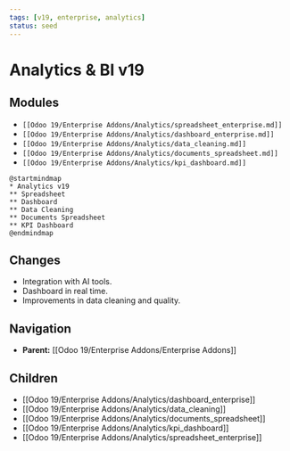 ```yaml
---
tags: [v19, enterprise, analytics]
status: seed
---
```

# Analytics & BI v19

## Modules
- `[[Odoo 19/Enterprise Addons/Analytics/spreadsheet_enterprise.md]]`
- `[[Odoo 19/Enterprise Addons/Analytics/dashboard_enterprise.md]]`
- `[[Odoo 19/Enterprise Addons/Analytics/data_cleaning.md]]`
- `[[Odoo 19/Enterprise Addons/Analytics/documents_spreadsheet.md]]`
- `[[Odoo 19/Enterprise Addons/Analytics/kpi_dashboard.md]]`

```plantuml
@startmindmap
* Analytics v19
** Spreadsheet
** Dashboard
** Data Cleaning
** Documents Spreadsheet
** KPI Dashboard
@endmindmap
```

## Changes
- Integration with AI tools.
- Dashboard in real time.
- Improvements in data cleaning and quality.







## Navigation
- **Parent:** [[Odoo 19/Enterprise Addons/Enterprise Addons]]
## Children
- [[Odoo 19/Enterprise Addons/Analytics/dashboard_enterprise]]
- [[Odoo 19/Enterprise Addons/Analytics/data_cleaning]]
- [[Odoo 19/Enterprise Addons/Analytics/documents_spreadsheet]]
- [[Odoo 19/Enterprise Addons/Analytics/kpi_dashboard]]
- [[Odoo 19/Enterprise Addons/Analytics/spreadsheet_enterprise]]

